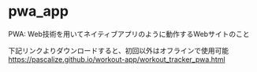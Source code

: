 # pwa_app

PWA: Web技術を用いてネイティブアプリのように動作するWebサイトのこと

下記リンクよりダウンロードすると、初回以外はオフラインで使用可能
https://pascalize.github.io/workout-app/workout_tracker_pwa.html
